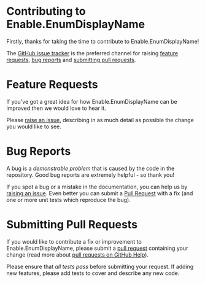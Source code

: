 # Contributing to Enable.EnumDisplayName

Firstly, thanks for taking the time to contribute to Enable.EnumDisplayName! 

The [GitHub issue tracker](https://github.com/EnableSoftware/Enable.EnumDisplayName/issues) is the preferred channel for raising [feature requests](#feature-requests), [bug reports](#bug-reports) and [submitting pull requests](#submitting-pull-requests).

# Feature Requests

If you've got a great idea for how Enable.EnumDisplayName can be improved then we would love to hear it.

Please [raise an issue](https://github.com/EnableSoftware/Enable.EnumDisplayName/issues/new), describing in as much detail as possible the change you would like to see.

# Bug Reports

A bug is a *demonstrable problem* that is caused by the code in the repository. Good bug reports are extremely helpful - so thank you!

If you spot a bug or a mistake in the documentation, you can help us by [raising an issue](https://github.com/EnableSoftware/Enable.EnumDisplayName/issues/new). Even better you can submit a [Pull Request](#submitting-pull-requests) with a fix (and one or more unit tests which reproduce the bug).

# Submitting Pull Requests

If you would like to contribute a fix or improvement to Enable.EnumDisplayName, please submit a [pull request](https://github.com/EnableSoftware/Enable.EnumDisplayName/pull/new/master) containing your change (read more about [pull requests on GitHub Help](http://help.github.com/pull-requests/)).

Please ensure that *all tests pass* before submitting your request. If adding new features, please add tests to cover and describe any new code.
